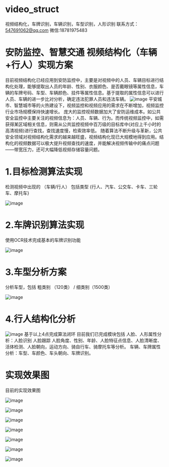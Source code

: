 # video_struct
视频结构化，车牌识别，车辆识别，车型识别，人形识别
联系方式：547691062@qq.com 微信:18781975483
# 安防监控、智慧交通 视频结构化（车辆+行人）实现方案
 目前视频结构化已经应用到安防监控中，主要是对视频中的人员、车辆目标进行结构化处理，能够提取出人员的年龄、性别、衣服颜色、是否戴眼镜等属性信息，车辆的车牌号码、车型、车辆颜色、挂件等属性信息。基于提取的属性信息可以进行人员、车辆的进一步比对分析，确定违法犯罪人员和违法车辆。
 ![image](https://github.com/user-attachments/assets/1bc9e3b9-e9ce-4f1c-aef8-8820d71e9146)
平安城市、智慧城市等的火热建设下，视频监控和视频应用的需求在不断增加，视频监控行业市场规模保持快速增长。
庞大的监控视频数据加大了安防运维成本。如公共安全监控中主要关注的视频信息为：人员、车辆、行为。而传统视频监控中，如需获得某区域相关信息，则需从公共监控视频中百万级的目标库中(对应上千小时的高清视频)进行查找，查找速度慢，检索效率低。
随着算法不断升级与革新，公共安全领域对视频结构化需求的越来越旺盛，视频结构化现已大规模地得到应用。结构化的视频数据可以极大提升视频查找的速度，并能解决视频传输中的痛点问题——带宽压力，还可大幅降低视频存储容量问题。
# 1.目标检测算法实现
检测视频中出现的 （车辆/行人） 包括类型 {行人、汽车、公交车、卡车、三轮车、摩托车}

![image](https://github.com/user-attachments/assets/e5714f66-8f72-4c8a-a8c7-28c3d42d4951)
# 2.车牌识别算法实现
使用OCR技术完成基本的车牌识别功能

![image](https://github.com/user-attachments/assets/dbdb72e8-f313-4310-91fa-f8bdacfd8576)
# 3.车型分析方案
分析车型，包括 粗类别 （120类） / 细类别（1500类）

![image](https://github.com/user-attachments/assets/71c8a9ce-b901-4ce8-b848-e1317b0db0eb)
# 4.行人结构化分析

![image](https://github.com/user-attachments/assets/26055cd2-718b-409e-a3b4-2a4497daf898)
基于以上4点完成算法闭环
目前我们已完成模块包括
人脸、人形属性分析：人脸识别 人脸跟踪 人脸角度、性别、年龄、人脸特征点信息、人脸清晰度、活体检测、人脸朝向，运动方向、骑自行车、骑摩托车等分析。
车辆、车牌属性分析：车型、车颜色、车头朝向、车牌识别。
# 实现效果图
目前的实现效果图


![image](https://github.com/user-attachments/assets/962f562a-5046-4b14-9f5e-aa7b0951b748)

![image](https://github.com/user-attachments/assets/11b12f8f-142c-4afb-af9d-cb2bbcc353fb)

![image](https://github.com/user-attachments/assets/b1c5dc76-e351-4616-bf86-13c4cf05afe5)

![image](https://github.com/user-attachments/assets/5e8c523d-d543-4140-a1ee-25cf0b426e41)

![image](https://github.com/user-attachments/assets/731ed83f-3865-4b88-8df9-d564681ebb88)

![image](https://github.com/user-attachments/assets/412d58c7-682d-4177-b9c8-dea209afd283)

![image](https://github.com/user-attachments/assets/7776f90b-8746-4cb7-abd9-8ecd95ee3eb0)
